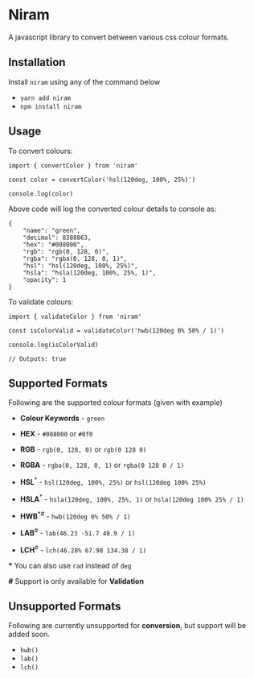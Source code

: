 # Niram

A javascript library to convert between various css colour formats.

## Installation

Install `niram` using any of the command below

- `yarn add niram`
- `npm install niram`

## Usage

To convert colours:

```
import { convertColor } from 'niram'

const color = convertColor('hsl(120deg, 100%, 25%)')

console.log(color)
```

Above code will log the converted colour details to console as:

```
{
    "name": "green",
    "decimal": 8388863,
    "hex": "#008000",
    "rgb": "rgb(0, 128, 0)",
    "rgba": "rgba(0, 128, 0, 1)",
    "hsl": "hsl(120deg, 100%, 25%)",
    "hsla": "hsla(120deg, 100%, 25%, 1)",
    "opacity": 1
}
```

To validate colours:

```
import { validateColor } from 'niram'

const isColorValid = validateColor('hwb(120deg 0% 50% / 1)')

console.log(isColorValid)

// Outputs: true
```

## Supported Formats

Following are the supported colour formats (given with example)

- **Colour Keywords** - `green`
- **HEX** - `#008000` or `#0f0`
- **RGB** - `rgb(0, 128, 0)` or `rgb(0 128 0)`
- **RGBA** - `rgba(0, 128, 0, 1)` or `rgba(0 128 0 / 1)`
- **HSL**<sup>\*</sup> - `hsl(120deg, 100%, 25%)` or `hsl(120deg 100% 25%)`
- **HSLA**<sup>\*</sup> - `hsla(120deg, 100%, 25%, 1)` or `hsla(120deg 100% 25% / 1)`

- **HWB**<sup>\*#</sup> - `hwb(120deg 0% 50% / 1)`
- **LAB**<sup>#</sup> - `lab(46.23 -51.7 49.9 / 1)`
- **LCH**<sup>#</sup> - `lch(46.28% 67.98 134.38 / 1)`

**\*** You can also use `rad` instead of `deg`

**\#** Support is only available for **Validation**

## Unsupported Formats

Following are currently unsupported for **conversion**, but support will be added soon.

- `hwb()`
- `lab()`
- `lch()`
